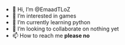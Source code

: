 - 👋 Hi, I’m @EmaadTLoZ
- 👀 I’m interested in games
- 🌱 I’m currently learning python
- 💞️ I’m looking to collaborate on nothing yet
- 📫 How to reach me **please no**

<!---
EmaadTLoZ/EmaadTLoZ is a ✨ special ✨ repository because its `README.md` (this file) appears on your GitHub profile.
You can click the Preview link to take a look at your changes.
--->
